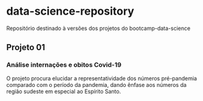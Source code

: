 # data-science-repository
Repositório destinado à versões dos projetos do bootcamp-data-science 

## Projeto 01
### Análise internações e obitos Covid-19
O projeto procura elucidar a representatividade dos números pré-pandemia comparado com o período da pandemia, dando ênfase aos números da região sudeste em especial ao Espírito Santo.
